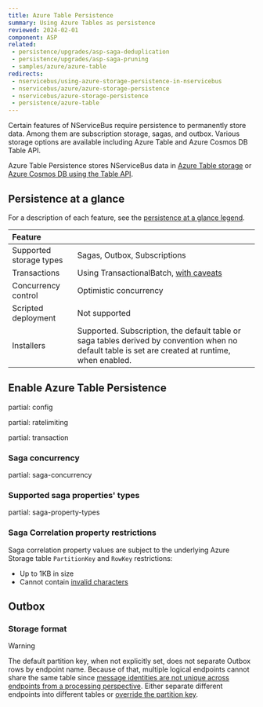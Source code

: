 ```yaml
---
title: Azure Table Persistence
summary: Using Azure Tables as persistence
reviewed: 2024-02-01
component: ASP
related:
 - persistence/upgrades/asp-saga-deduplication
 - persistence/upgrades/asp-saga-pruning
 - samples/azure/azure-table
redirects:
 - nservicebus/using-azure-storage-persistence-in-nservicebus
 - nservicebus/azure/azure-storage-persistence
 - nservicebus/azure-storage-persistence
 - persistence/azure-table
---
```


Certain features of NServiceBus require persistence to permanently store data. Among them are subscription storage, sagas, and outbox. Various storage options are available including Azure Table and Azure Cosmos DB Table API.

Azure Table Persistence stores NServiceBus data in [Azure Table storage](https://azure.microsoft.com/en-us/services/storage/tables/) or [Azure Cosmos DB using the Table API](https://docs.microsoft.com/en-us/azure/cosmos-db/table-support/).

## Persistence at a glance

For a description of each feature, see the [persistence at a glance legend](/persistence/#persistence-at-a-glance).

|Feature                    |   |
|:---                       |---
|Supported storage types    |Sagas, Outbox, Subscriptions
|Transactions               |Using TransactionalBatch, [with caveats](transactions.md)
|Concurrency control        |Optimistic concurrency
|Scripted deployment        |Not supported
|Installers                 |Supported. Subscription, the default table or saga tables derived by convention when no default table is set are created at runtime, when enabled.

## Enable Azure Table Persistence

partial: config

partial: ratelimiting

partial: transaction

### Saga concurrency

partial: saga-concurrency

### Supported saga properties' types

partial: saga-property-types

### Saga Correlation property restrictions

Saga correlation property values are subject to the underlying Azure Storage table `PartitionKey` and `RowKey` restrictions:

* Up to 1KB in size
* Cannot contain [invalid characters](https://docs.microsoft.com/en-us/rest/api/storageservices/Understanding-the-Table-Service-Data-Model#tables-entities-and-properties)

## Outbox

### Storage format

> [!WARNING]
> The default partition key, when not explicitly set, does not separate Outbox rows by endpoint name. Because of that, multiple logical endpoints cannot share the same table since [message identities are not unique across endpoints from a processing perspective](/nservicebus/outbox/#message-identity). Either separate different endpoints into different tables or [override the partition key](transactions.md).
